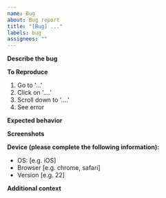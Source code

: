 ```yaml
---
name: Bug
about: Bug report
title: "[Bug] ..."
labels: bug
assignees: ""
---
```


**Describe the bug**
<!-- A clear and concise description of what the bug is. -->

**To Reproduce**
<!-- Steps to reproduce the behavior: -->

1. Go to '...'
2. Click on '....'
3. Scroll down to '....'
4. See error

**Expected behavior**
<!-- A clear and concise description of what you expected to happen. -->

**Screenshots**
<!-- If applicable, add screenshots to help explain your problem. -->

**Device (please complete the following information):**

- OS: [e.g. iOS]
- Browser [e.g. chrome, safari]
- Version [e.g. 22]

**Additional context**
<!-- Add any other context about the problem here. -->
